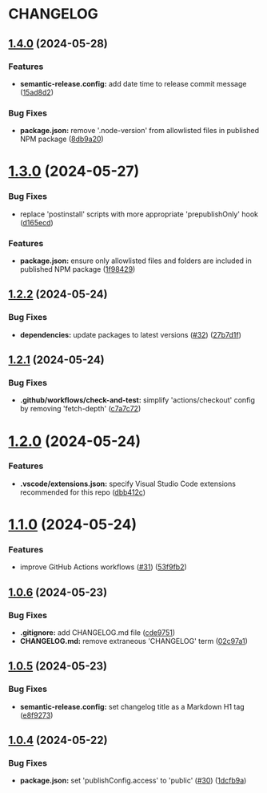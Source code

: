 # CHANGELOG

## [1.4.0](https://github.com/dustin-ruetz/web-dev-deps/compare/v1.3.0...v1.4.0) (2024-05-28)


### Features

* **semantic-release.config:** add date time to release commit message ([15ad8d2](https://github.com/dustin-ruetz/web-dev-deps/commit/15ad8d25f04c93e8b751f592b7e7d3ca617aeed6))


### Bug Fixes

* **package.json:** remove '.node-version' from allowlisted files in published NPM package ([8db9a20](https://github.com/dustin-ruetz/web-dev-deps/commit/8db9a2072bb1ef196448f0023e0ad76d035edd14))

# [1.3.0](https://github.com/dustin-ruetz/web-dev-deps/compare/v1.2.2...v1.3.0) (2024-05-27)


### Bug Fixes

* replace 'postinstall' scripts with more appropriate 'prepublishOnly' hook ([d165ecd](https://github.com/dustin-ruetz/web-dev-deps/commit/d165ecdb6534bff1ba10021a1c45db10f4034ed7))


### Features

* **package.json:** ensure only allowlisted files and folders are included in published NPM package ([1f98429](https://github.com/dustin-ruetz/web-dev-deps/commit/1f9842925afc48c8154b58d9b31b9f72f49a556b))

## [1.2.2](https://github.com/dustin-ruetz/web-dev-deps/compare/v1.2.1...v1.2.2) (2024-05-24)


### Bug Fixes

* **dependencies:** update packages to latest versions ([#32](https://github.com/dustin-ruetz/web-dev-deps/issues/32)) ([27b7d1f](https://github.com/dustin-ruetz/web-dev-deps/commit/27b7d1f592949a16ac30ae0e1f81200a32149f0c))

## [1.2.1](https://github.com/dustin-ruetz/web-dev-deps/compare/v1.2.0...v1.2.1) (2024-05-24)


### Bug Fixes

* **.github/workflows/check-and-test:** simplify 'actions/checkout' config by removing 'fetch-depth' ([c7a7c72](https://github.com/dustin-ruetz/web-dev-deps/commit/c7a7c72cb25cdffbfe0f1413ee3f00ca8ddc747a))

# [1.2.0](https://github.com/dustin-ruetz/web-dev-deps/compare/v1.1.0...v1.2.0) (2024-05-24)


### Features

* **.vscode/extensions.json:** specify Visual Studio Code extensions recommended for this repo ([dbb412c](https://github.com/dustin-ruetz/web-dev-deps/commit/dbb412c0e1ff7cd115b30d52b75417a583a05609))

# [1.1.0](https://github.com/dustin-ruetz/web-dev-deps/compare/v1.0.6...v1.1.0) (2024-05-24)


### Features

* improve GitHub Actions workflows ([#31](https://github.com/dustin-ruetz/web-dev-deps/issues/31)) ([53f9fb2](https://github.com/dustin-ruetz/web-dev-deps/commit/53f9fb21510dfce5be3170dc43ac94b1c4cfb91e))

## [1.0.6](https://github.com/dustin-ruetz/web-dev-deps/compare/v1.0.5...v1.0.6) (2024-05-23)


### Bug Fixes

* **.gitignore:** add CHANGELOG.md file ([cde9751](https://github.com/dustin-ruetz/web-dev-deps/commit/cde975114db1df1b4b9421e6e7739f4fbcb6f1d0))
* **CHANGELOG.md:** remove extraneous 'CHANGELOG' term ([02c97a1](https://github.com/dustin-ruetz/web-dev-deps/commit/02c97a191c4cf92c4a4b4bd26cdc687a8f6ec685))

## [1.0.5](https://github.com/dustin-ruetz/web-dev-deps/compare/v1.0.4...v1.0.5) (2024-05-23)


### Bug Fixes

* **semantic-release.config:** set changelog title as a Markdown H1 tag ([e8f9273](https://github.com/dustin-ruetz/web-dev-deps/commit/e8f9273e67a8dd7ecbc2fdfafd141e16f325b983))

## [1.0.4](https://github.com/dustin-ruetz/web-dev-deps/compare/v1.0.3...v1.0.4) (2024-05-22)


### Bug Fixes

* **package.json:** set 'publishConfig.access' to 'public' ([#30](https://github.com/dustin-ruetz/web-dev-deps/issues/30)) ([1dcfb9a](https://github.com/dustin-ruetz/web-dev-deps/commit/1dcfb9a7537dce42d8594b7fb8c1f2a40e731f41))
